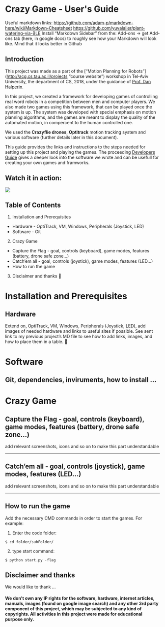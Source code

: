 # Crazy Game - User's Guide

Useful markdown links:
https://github.com/adam-p/markdown-here/wiki/Markdown-Cheatsheet 
https://github.com/yuvalailer/plant-watering-via-BLE 
Install “Markdown Sidebar” from the: Add-ons -> get Add-ons tab (here, in google docs)  to roughly see how your Markdown will look like. Mind that it looks better in Github


## Introduction  
This project was made as a part of the [“Motion Planning for Robots”](http://acg.cs.tau.ac.il/projects “course website”) workshop in Tel-Aviv University, the department of CS, 2018, under the guidance of [Prof. Dan Halperin](http://acg.cs.tau.ac.il/danhalperin/homepage ).


In this project, we created a framework for developing games of controlling real word robots in a competition between men and computer players. We also made two games using this framework, that can be played once the system is up. The system was developed with special emphasis on motion planning algorithms, and the games are meant to display the quality of the automated motion, in compercent to the human controlled one.

 We used the **Crazyflie drones**, **Optitrack** motion tracking system and various software (further details later in this document). 


This guide provides the links and instructions to the steps needed for setting up this project and playing the games. The proceeding [Developers Guide](https://github.com/yuvalailer/CrazyFlie/blob/master/README.md ) gives a deeper look into the software we wrote and can be usefull for creating your own games and framworks.

## Watch it in action:
[![](https://github.com/yuvalailer/plant-watering-via-BLE/blob/master/video_image.jpeg)](https://youtu.be/z5ZcZOntGuo)

## Table of Contents
1. Installation and Prerequisites 
 - Hardware - OptiTrack, VM, Windows, Peripherals (Joystick, LED)
 - Software - Git
2. Crazy Game
 - Capture the Flag  - goal, controls (keyboard), game modes, features (battery, drone safe zone…)
 - Catch’em all - goal, controls (joystick), game modes, features (LED...)
 - How to run the game
3. Disclaimer and thanks

# Installation and Prerequisites 
## Hardware
Extend on, OptiTrack, VM, Windows, Peripherals (Joystick, LED), add images of needed hardware and links to useful sites if possible. See sent link to my previous project’s MD file to see how to add links, images, and how to place them in a table.

# Software
 ## Git, dependencies, inviruments, how to install ...

# Crazy Game
## Capture the Flag  - goal, controls (keyboard), game modes, features (battery, drone safe zone…) 
add relevant screenshots, icons and so on to make this part understandable 

---

## Catch’em all - goal, controls (joystick), game modes, features (LED...)
add relevant screenshots, icons and so on to make this part understandable 

---

## How to run the game 
Add the necessary CMD commands in order to start the games. For example:
 1. Enter the code folder:
```
$ cd folder/subFolder/
```
 2. type start command:
```
$ python start.py -flag
```



## Disclaimer and thanks
We would like to thank … 
#### We don't own any IP rights for the software, hardware, internet articles, manuals, images (found on google image search) and any other 3rd party component of this project, which may be subjected to any kind of copyrights. All activities in this project were made for educational purpose only.




